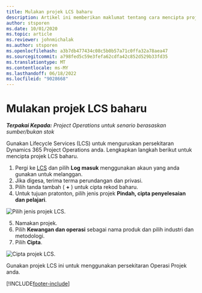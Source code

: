 ```yaml
---
title: Mulakan projek LCS baharu
description: Artikel ini memberikan maklumat tentang cara mencipta projek baharu dalam LCS untuk persekitaran Project Operations anda.
author: stsporen
ms.date: 10/01/2020
ms.topic: article
ms.reviewer: johnmichalak
ms.author: stsporen
ms.openlocfilehash: a3b7db477434c08c5b0b57a71c0ffa32a78aea47
ms.sourcegitcommit: a798fed5c59e3fefa62cdfa42c852d529b33fd35
ms.translationtype: MT
ms.contentlocale: ms-MY
ms.lasthandoff: 06/18/2022
ms.locfileid: "9028668"
---
```

# <a name="start-a-new-lcs-project"></a>Mulakan projek LCS baharu

_**Terpakai Kepada:** Project Operations untuk senario berasaskan sumber/bukan stok_

Gunakan Lifecycle Services (LCS) untuk menguruskan persekitaran Dynamics 365 Project Operations anda. Lengkapkan langkah berikut untuk mencipta projek LCS baharu.

1. Pergi ke [LCS](https://lcs.dynamics.com/Logon/Index) dan pilih **Log masuk** menggunakan akaun yang anda gunakan untuk melanggan.
2. Jika digesa, terima terma perundangan dan privasi.
3. Pilih tanda tambah ( **+** ) untuk cipta rekod baharu.
4. Untuk tujuan pratonton, pilih jenis projek **Pindah, cipta penyelesaian dan pelajari**.

  ![Pilih jenis projek LCS.](./media/create-lcs-1.png)

5. Namakan projek. 
6. Pilih **Kewangan dan operasi** sebagai nama produk dan pilih industri dan metodologi. 
7. Pilih **Cipta**.

![Cipta projek LCS.](./media/create-lcs-2.png)

Gunakan projek LCS ini untuk menggunakan persekitaran Operasi Projek anda.



[!INCLUDE[footer-include](../includes/footer-banner.md)]